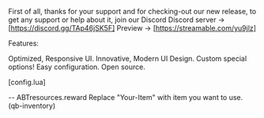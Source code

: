 First of all, thanks for your support and for checking-out our new release, to get any support or help about it, join our Discord Discord server -> [https://discord.gg/TAp46jSK5F]
Preview -> [https://streamable.com/yu9jlz]

Features:

Optimized, Responsive UI.
Innovative, Modern UI Design.
Custom special options!
Easy configuration.
Open source.

[config.lua]

-- ABTresources.reward
Replace "Your-Item" with item you want to use. (qb-inventory)